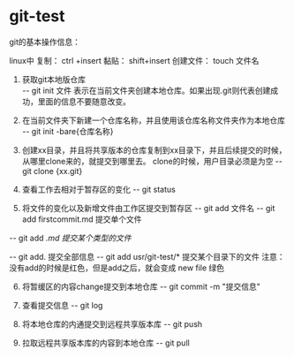 # git-test

git的基本操作信息：

linux中 复制： ctrl +insert
        黏贴： shift+insert
        创建文件： touch 文件名

1. 获取git本地版仓库  
-- git init 文件     表示在当前文件夹创建本地仓库。如果出现.git则代表创建成功，里面的信息不要随意改变。

2. 在当前文件夹下新建一个仓库名称，并且使用该仓库名称文件夹作为本地仓库 
-- git init -bare{仓库名称}

3. 创建xx目录，并且将共享版本的仓库复制到xx目录下，并且后续提交的时候，从哪里clone来的，就提交到哪里去。 
   clone的时候，用户目录必须是为空
-- git clone {xx.git} 

4. 查看工作去相对于暂存区的变化
-- git status

5. 将文件的变化以及新增文件由工作区提交到暂存区
  -- git add 文件名
  -- git add firstcommit.md 提交单个文件

  -- git add *.md 提交某个类型的文件*

  -- git add. 提交全部信息
  -- git add usr/git-test/* 提交某个目录下的文件
  注意： 没有add的时候是红色，但是add之后，就会变成 new file 绿色

6. 将暂缓区的内容change提交到本地仓库
  -- git commit -m "提交信息"

7. 查看提交信息
  -- git log

8. 将本地仓库的内通提交到远程共享版本库
  -- git push

9. 拉取远程共享版本库的内容到本地仓库
  -- git pull
